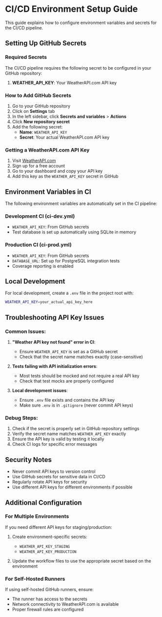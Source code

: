 # CI/CD Environment Setup Guide

This guide explains how to configure environment variables and secrets for the CI/CD pipeline.

## Setting Up GitHub Secrets

### Required Secrets

The CI/CD pipeline requires the following secret to be configured in your GitHub repository:

1. **WEATHER_API_KEY**: Your WeatherAPI.com API key

### How to Add GitHub Secrets

1. Go to your GitHub repository
2. Click on **Settings** tab
3. In the left sidebar, click **Secrets and variables** > **Actions**
4. Click **New repository secret**
5. Add the following secret:
   - **Name**: `WEATHER_API_KEY`
   - **Secret**: Your actual WeatherAPI.com API key

### Getting a WeatherAPI.com API Key

1. Visit [WeatherAPI.com](https://www.weatherapi.com/)
2. Sign up for a free account
3. Go to your dashboard and copy your API key
4. Add this key as the `WEATHER_API_KEY` secret in GitHub

## Environment Variables in CI

The following environment variables are automatically set in the CI pipeline:

### Development CI (ci-dev.yml)
- `WEATHER_API_KEY`: From GitHub secrets
- Test database is set up automatically using SQLite in memory

### Production CI (ci-prod.yml)
- `WEATHER_API_KEY`: From GitHub secrets
- `DATABASE_URL`: Set up for PostgreSQL integration tests
- Coverage reporting is enabled

## Local Development

For local development, create a `.env` file in the project root with:

```bash
WEATHER_API_KEY=your_actual_api_key_here
```

## Troubleshooting API Key Issues

### Common Issues:

1. **"Weather API key not found" error in CI**:
   - Ensure `WEATHER_API_KEY` is set as a GitHub secret
   - Check that the secret name matches exactly (case-sensitive)

2. **Tests failing with API initialization errors**:
   - Most tests should be mocked and not require a real API key
   - Check that test mocks are properly configured

3. **Local development issues**:
   - Ensure `.env` file exists and contains the API key
   - Make sure `.env` is in `.gitignore` (never commit API keys)

### Debug Steps:

1. Check if the secret is properly set in GitHub repository settings
2. Verify the secret name matches `WEATHER_API_KEY` exactly
3. Ensure the API key is valid by testing it locally
4. Check CI logs for specific error messages

## Security Notes

- Never commit API keys to version control
- Use GitHub secrets for sensitive data in CI/CD
- Regularly rotate API keys for security
- Use different API keys for different environments if possible

## Additional Configuration

### For Multiple Environments

If you need different API keys for staging/production:

1. Create environment-specific secrets:
   - `WEATHER_API_KEY_STAGING`
   - `WEATHER_API_KEY_PRODUCTION`

2. Update the workflow files to use the appropriate secret based on the environment

### For Self-Hosted Runners

If using self-hosted GitHub runners, ensure:
- The runner has access to the secrets
- Network connectivity to WeatherAPI.com is available
- Proper firewall rules are configured
